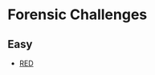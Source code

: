 # Forensic Challenges

## Easy
- [RED](https://github.com/harimouse/CTF_WriteUps/blob/main/picoCTF2025/RED.md)
